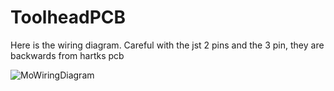 # ToolheadPCB

Here is the wiring diagram. 
Careful with the jst 2 pins and the 3 pin, they are backwards from hartks pcb

![MoWiringDiagram](https://user-images.githubusercontent.com/87777955/127069033-2cdae9d2-eee0-42bf-b60c-a292f6018b37.JPG)
